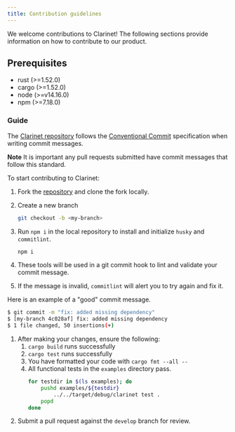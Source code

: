 ```yaml
---
title: Contribution guidelines
---
```


We welcome contributions to Clarinet! The following sections provide information on how to contribute to our product.

## Prerequisites

- rust (>=1.52.0)
- cargo (>=1.52.0)
- node (>=v14.16.0)
- npm (>=7.18.0)

### Guide

The [Clarinet repository](https://github.com/hirosystems/clarinet)  follows the [Conventional Commit](https://www.conventionalcommits.org/en/v1.0.0/#summary) specification when writing commit messages.

**Note** It is important any pull requests submitted have commit messages that follow this standard.

To start contributing to Clarinet:

1. Fork the [repository](https://github.com/hirosystems/clarinet) and clone the fork locally.
2. Create a new branch
   ```bash
   git checkout -b <my-branch>
   ```
3. Run `npm i` in the local repository to install and initialize `husky` and `commitlint`.

   ```bash
   npm i
   ```

4. These tools will be used in a git commit hook to lint and validate your commit message. 
5. If the message is invalid, `commitlint` will alert you to try again and fix it.

Here is an example of a "good" commit message.

```bash
$ git commit -m "fix: added missing dependency"
$ [my-branch 4c028af] fix: added missing dependency
$ 1 file changed, 50 insertions(+)
```

1. After making your changes, ensure the following:
   1. `cargo build` runs successfully
   1. `cargo test` runs successfully
   1. You have formatted your code with `cargo fmt --all --`
   1. All functional tests in the `examples` directory pass.
      ```bash
      for testdir in $(ls examples); do
          pushd examples/${testdir}
              ../../target/debug/clarinet test .
          popd
      done
      ```
1. Submit a pull request against the `develop` branch for review.
